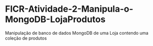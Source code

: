 # FICR-Atividade-2-Manipula-o-MongoDB-LojaProdutos
Manipulação de banco de dados MongoDB de uma Loja contendo uma coleção de produtos
